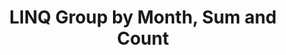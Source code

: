 ---
title: LINQ Group by Month, Sum and Count
tags: LINQ
links: http://geekswithblogs.net/guilhermecardoso/archive/2010/07/16/linq---group-by-month-sum-some-value-and-count.aspx
---
